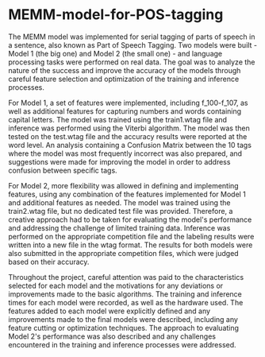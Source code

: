 # MEMM-model-for-POS-tagging

The MEMM model was implemented for serial tagging of parts of speech in a sentence, also known as Part of Speech Tagging. Two models were built - Model 1 (the big one) and Model 2 (the small one) - and language processing tasks were performed on real data. The goal was to analyze the nature of the success and improve the accuracy of the models through careful feature selection and optimization of the training and inference processes.

For Model 1, a set of features were implemented, including f_100-f_107, as well as additional features for capturing numbers and words containing capital letters. The model was trained using the train1.wtag file and inference was performed using the Viterbi algorithm. The model was then tested on the test.wtag file and the accuracy results were reported at the word level. An analysis containing a Confusion Matrix between the 10 tags where the model was most frequently incorrect was also prepared, and suggestions were made for improving the model in order to address confusion between specific tags.

For Model 2, more flexibility was allowed in defining and implementing features, using any combination of the features implemented for Model 1 and additional features as needed. The model was trained using the train2.wtag file, but no dedicated test file was provided. Therefore, a creative approach had to be taken for evaluating the model's performance and addressing the challenge of limited training data. Inference was performed on the appropriate competition file and the labeling results were written into a new file in the wtag format. The results for both models were also submitted in the appropriate competition files, which were judged based on their accuracy.

Throughout the project, careful attention was paid to the characteristics selected for each model and the motivations for any deviations or improvements made to the basic algorithms. The training and inference times for each model were recorded, as well as the hardware used. The features added to each model were explicitly defined and any improvements made to the final models were described, including any feature cutting or optimization techniques. The approach to evaluating Model 2's performance was also described and any challenges encountered in the training and inference processes were addressed.



